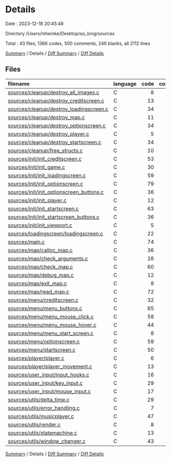 # Details

Date : 2023-12-18 20:45:48

Directory /Users/mheinke/Desktop/so_long/sources

Total : 43 files,  1366 codes, 500 comments, 246 blanks, all 2112 lines

[Summary](results.md) / Details / [Diff Summary](diff.md) / [Diff Details](diff-details.md)

## Files
| filename | language | code | comment | blank | total |
| :--- | :--- | ---: | ---: | ---: | ---: |
| [sources/cleanup/destroy_all_images.c](/sources/cleanup/destroy_all_images.c) | C | 8 | 11 | 3 | 22 |
| [sources/cleanup/destroy_creditscreen.c](/sources/cleanup/destroy_creditscreen.c) | C | 13 | 11 | 3 | 27 |
| [sources/cleanup/destroy_loadingscreen.c](/sources/cleanup/destroy_loadingscreen.c) | C | 34 | 11 | 6 | 51 |
| [sources/cleanup/destroy_map.c](/sources/cleanup/destroy_map.c) | C | 11 | 11 | 4 | 26 |
| [sources/cleanup/destroy_optionscreen.c](/sources/cleanup/destroy_optionscreen.c) | C | 34 | 11 | 6 | 51 |
| [sources/cleanup/destroy_player.c](/sources/cleanup/destroy_player.c) | C | 5 | 11 | 3 | 19 |
| [sources/cleanup/destroy_startscreen.c](/sources/cleanup/destroy_startscreen.c) | C | 34 | 11 | 6 | 51 |
| [sources/cleanup/free_structs.c](/sources/cleanup/free_structs.c) | C | 10 | 11 | 3 | 24 |
| [sources/init/init_creditscreen.c](/sources/init/init_creditscreen.c) | C | 53 | 11 | 10 | 74 |
| [sources/init/init_game.c](/sources/init/init_game.c) | C | 30 | 11 | 5 | 46 |
| [sources/init/init_loadingscreen.c](/sources/init/init_loadingscreen.c) | C | 59 | 11 | 9 | 79 |
| [sources/init/init_optionscreen.c](/sources/init/init_optionscreen.c) | C | 79 | 11 | 9 | 99 |
| [sources/init/init_optionscreen_buttons.c](/sources/init/init_optionscreen_buttons.c) | C | 36 | 11 | 7 | 54 |
| [sources/init/init_player.c](/sources/init/init_player.c) | C | 12 | 11 | 3 | 26 |
| [sources/init/init_startscreen.c](/sources/init/init_startscreen.c) | C | 63 | 11 | 9 | 83 |
| [sources/init/init_startscreen_buttons.c](/sources/init/init_startscreen_buttons.c) | C | 36 | 11 | 7 | 54 |
| [sources/init/init_viewport.c](/sources/init/init_viewport.c) | C | 5 | 11 | 3 | 19 |
| [sources/loadingscreen/loadingscreen.c](/sources/loadingscreen/loadingscreen.c) | C | 22 | 11 | 6 | 39 |
| [sources/main.c](/sources/main.c) | C | 74 | 24 | 15 | 113 |
| [sources/map/calloc_map.c](/sources/map/calloc_map.c) | C | 36 | 11 | 6 | 53 |
| [sources/map/check_arguments.c](/sources/map/check_arguments.c) | C | 16 | 11 | 3 | 30 |
| [sources/map/check_map.c](/sources/map/check_map.c) | C | 60 | 11 | 10 | 81 |
| [sources/map/debug_map.c](/sources/map/debug_map.c) | C | 12 | 11 | 2 | 25 |
| [sources/map/exit_map.c](/sources/map/exit_map.c) | C | 8 | 11 | 3 | 22 |
| [sources/map/read_map.c](/sources/map/read_map.c) | C | 72 | 11 | 12 | 95 |
| [sources/menu/creditscreen.c](/sources/menu/creditscreen.c) | C | 32 | 11 | 6 | 49 |
| [sources/menu/menu_buttons.c](/sources/menu/menu_buttons.c) | C | 65 | 11 | 6 | 82 |
| [sources/menu/menu_mouse_click.c](/sources/menu/menu_mouse_click.c) | C | 58 | 11 | 6 | 75 |
| [sources/menu/menu_mouse_hover.c](/sources/menu/menu_mouse_hover.c) | C | 44 | 11 | 6 | 61 |
| [sources/menu/menu_start_screen.c](/sources/menu/menu_start_screen.c) | C | 8 | 11 | 3 | 22 |
| [sources/menu/optionscreen.c](/sources/menu/optionscreen.c) | C | 59 | 11 | 6 | 76 |
| [sources/menu/startscreen.c](/sources/menu/startscreen.c) | C | 50 | 11 | 6 | 67 |
| [sources/player/player.c](/sources/player/player.c) | C | 6 | 11 | 2 | 19 |
| [sources/player/player_movement.c](/sources/player/player_movement.c) | C | 13 | 25 | 5 | 43 |
| [sources/user_input/input_hooks.c](/sources/user_input/input_hooks.c) | C | 16 | 11 | 5 | 32 |
| [sources/user_input/key_input.c](/sources/user_input/key_input.c) | C | 29 | 11 | 5 | 45 |
| [sources/user_input/mouse_input.c](/sources/user_input/mouse_input.c) | C | 17 | 11 | 4 | 32 |
| [sources/utils/delta_time.c](/sources/utils/delta_time.c) | C | 29 | 11 | 8 | 48 |
| [sources/utils/error_handling.c](/sources/utils/error_handling.c) | C | 7 | 11 | 3 | 21 |
| [sources/utils/musicplayer.c](/sources/utils/musicplayer.c) | C | 47 | 11 | 8 | 66 |
| [sources/utils/render.c](/sources/utils/render.c) | C | 8 | 11 | 3 | 22 |
| [sources/utils/statemachine.c](/sources/utils/statemachine.c) | C | 13 | 11 | 5 | 29 |
| [sources/utils/window_changer.c](/sources/utils/window_changer.c) | C | 43 | 11 | 6 | 60 |

[Summary](results.md) / Details / [Diff Summary](diff.md) / [Diff Details](diff-details.md)